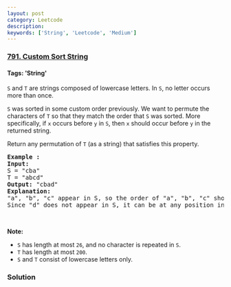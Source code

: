 ```yaml
---
layout: post
category: Leetcode
description: 
keywords: ['String', 'Leetcode', 'Medium']
---
```

### [791. Custom Sort String](https://leetcode.com/problems/custom-sort-string)

#### Tags: 'String'

<div class="content__u3I1 question-content__JfgR"><div><p><code>S</code> and <code>T</code> are strings composed of lowercase letters. In <code>S</code>, no letter occurs more than once.</p>
<p><code>S</code> was sorted in some custom order previously. We want to permute the characters of <code>T</code> so that they match the order that <code>S</code> was sorted. More specifically, if <code>x</code> occurs before <code>y</code> in <code>S</code>, then <code>x</code> should occur before <code>y</code> in the returned string.</p>
<p>Return any permutation of <code>T</code> (as a string) that satisfies this property.</p>
<pre><strong>Example :</strong>
<strong>Input:</strong> 
S = "cba"
T = "abcd"
<strong>Output:</strong> "cbad"
<strong>Explanation:</strong> 
"a", "b", "c" appear in S, so the order of "a", "b", "c" should be "c", "b", and "a". 
Since "d" does not appear in S, it can be at any position in T. "dcba", "cdba", "cbda" are also valid outputs.
</pre>
<p> </p>
<p><strong>Note:</strong></p>
<ul>
<li><code>S</code> has length at most <code>26</code>, and no character is repeated in <code>S</code>.</li>
<li><code>T</code> has length at most <code>200</code>.</li>
<li><code>S</code> and <code>T</code> consist of lowercase letters only.</li>
</ul>
</div></div>

### Solution
